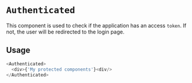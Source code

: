 # `Authenticated`

This component is used to check if the application has an access `token`.
If not, the user will be redirected to the login page.

## Usage

```js
<Authenticated>
  <div>{'My protected components'}<div/>
</Authenticated>
```